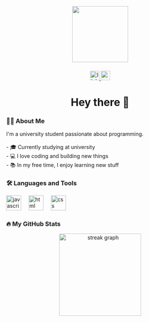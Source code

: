 <div align="center">
  <img height="150" src="https://media.giphy.com/media/M9gbBd9nbDrOTu1Mqx/giphy.gif" />
</div>

###

<div align="center">
  <a href="https://www.linkedin.com/in/jonathan-vite-rua-2aa342317/" target="_blank">
    <img src="https://img.shields.io/static/v1?message=LinkedIn&logo=linkedin&label=&color=0077B5&logoColor=white&labelColor=&style=for-the-badge" height="25" alt="linkedin logo" />
  </a>
  <a href="https://portafolio-rouge-gamma.vercel.app/" target="_blank">
    <img src="https://img.shields.io/static/v1?message=Portfolio&logo=web&label=&color=0A66C2&logoColor=white&labelColor=&style=for-the-badge" height="25" alt="portfolio logo" />
  </a>
</div>

###


###

<h1 align="center">Hey there 👋</h1>

###

<h3 align="left">👨‍🎓 About Me</h3>

<p align="left">
  I'm a university student passionate about programming.<br><br>
  - 🎓 Currently studying at university<br>
  - 💻 I love coding and building new things<br>
  - 📚 In my free time, I enjoy learning new stuff<br>
</p>

###

<h3 align="left">🛠 Languages and Tools</h3>

<div align="left">
  <img src="https://cdn.jsdelivr.net/gh/devicons/devicon/icons/javascript/javascript-original.svg" height="40" alt="javascript logo" />
  <img width="12" />
  <img src="https://cdn.jsdelivr.net/gh/devicons/devicon/icons/html5/html5-original.svg" height="40" alt="html logo" />
  <img width="12" />
  <img src="https://cdn.jsdelivr.net/gh/devicons/devicon/icons/css3/css3-original.svg" height="40" alt="css logo" />
</div>

###

<h3 align="left">🔥 My GitHub Stats</h3>

<div align="center">
  <img src="https://streak-stats.demolab.com?user=JMVR-des&locale=en&mode=daily&theme=dark&hide_border=false&border_radius=5&order=3" height="220" alt="streak graph" />
</div>

<!--
**JMVR-des/JMVR-des** is a ✨ _special_ ✨ repository because its `README.md` (this file) appears on your GitHub profile.

Here are some ideas to get you started:

- 🔭 I’m currently working on ...
- 🌱 I’m currently learning ...
- 👯 I’m looking to collaborate on ...
- 🤔 I’m looking for help with ...
- 💬 Ask me about ...
- 📫 How to reach me: ...
- 😄 Pronouns: ...
- ⚡ Fun fact: ...
-->
